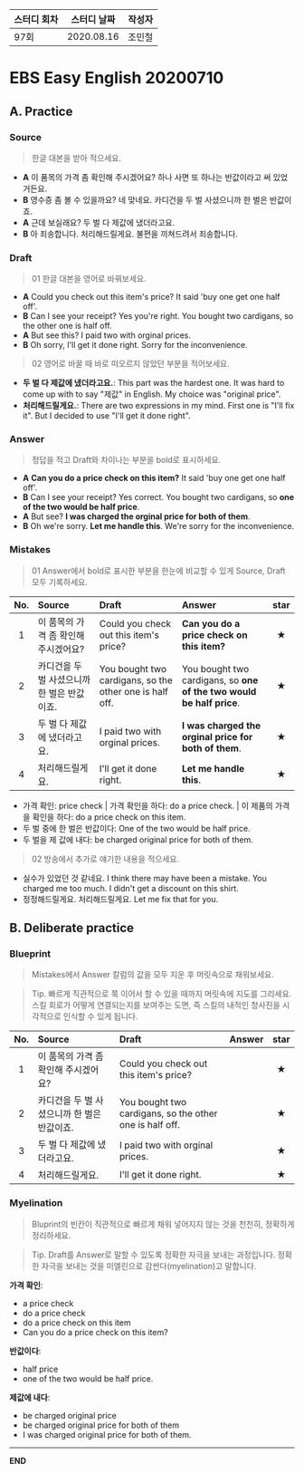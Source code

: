 **스터디 회차** | **스터디 날짜** | **작성자**
--- | --- | ---
97회 | 2020.08.16 | 조민철

# EBS Easy English 20200710

## A. Practice

### Source

> 한글 대본을 받아 적으세요.

* **A** 이 품목의 가격 좀 확인해 주시겠어요? 하나 사면 또 하나는 반값이라고 써 있었거든요.
* **B** 영수증 좀 볼 수 있을까요? 네 맞네요. 카디건을 두 벌 사셨으니까 한 벌은 반값이죠.
* **A** 근데 보실래요? 두 벌 다 제값에 냈더라고요.
* **B** 아 죄송합니다. 처리해드릴게요. 불편을 끼쳐드려서 죄송합니다.

### Draft

> 01 한글 대본을 영어로 바꿔보세요.

* **A** Could you check out this item's price? It said 'buy one get one half off'.
* **B** Can I see your receipt? Yes you're right. You bought two cardigans, so the other one is half off.
* **A** But see this? I paid two with orginal prices.
* **B** Oh sorry, I'll get it done right. Sorry for the inconvenience.

> 02 영어로 바꿀 때 바로 떠오르지 않았던 부분을 적어보세요.

* **두 벌 다 제값에 냈더라고요.**: This part was the hardest one. It was hard to come up with to say "제값" in English. My choice was "original price".
* **처리해드릴게요.**: There are two expressions in my mind. First one is "I'll fix it". But I decided to use "I'll get it done right".

### Answer

> 정답을 적고 Draft와 차이나는 부분을 bold로 표시하세요.

* **A** **Can you do a price check on this item?** It said 'buy one get one half off'.
* **B** Can I see your receipt? Yes correct. You bought two cardigans, so **one of the two would be half price**.
* **A** But see? **I was charged the orginal price for both of them**.
* **B** Oh we're sorry. **Let me handle this**. We're sorry for the inconvenience.

### Mistakes

> 01 Answer에서 bold로 표시한 부분을 한눈에 비교할 수 있게 Source, Draft 모두 기록하세요.

| No. | Source | Draft | Answer | star |
| :---: | :--- | :--- | :--- | :---: |
| 1 | 이 품목의 가격 좀 확인해 주시겠어요? | Could you check out this item's price? | **Can you do a price check on this item?** | ★ |
| 2 | 카디건을 두 벌 사셨으니까 한 벌은 반값이죠. | You bought two cardigans, so the other one is half off. | You bought two cardigans, so **one of the two would be half price**. | ★ |
| 3 | 두 벌 다 제값에 냈더라고요. | I paid two with orginal prices. | **I was charged the orginal price for both of them**. | ★ |
| 4 | 처리해드릴게요. | I'll get it done right. | **Let me handle this**. | ★ |

* 가격 확인: price check | 가격 확인을 하다: do a price check. | 이 제품의 가격을 확인을 하다: do a price check on this item.
* 두 벌 중에 한 벌은 반값이다: One of the two would be half price.
* 두 벌을 제 값에 내다: be charged original price for both of them.

> 02 방송에서 추가로 얘기한 내용을 적으세요.

* 실수가 있었던 것 같네요. I think there may have been a mistake. You charged me too much. I didn't get a discount on this shirt.
* 정정해드릴게요. 처리해드릴게요. Let me fix that for you.

## B. Deliberate practice

### Blueprint

> Mistakes에서 Answer 칼럼의 값을 모두 지운 후 머릿속으로 채워보세요.

> Tip. 빠르게 직관적으로 쭉 이어서 할 수 있을 때까지 머릿속에 지도를 그리세요. 스킬 회로가 어떻게 연결되는지를 보여주는 도면, 즉 스킬의 내적인 청사진을 시각적으로 인식할 수 있게 됩니다. 

| No. | Source | Draft | Answer | star |
| :---: | :--- | :--- | :--- | :---: |
| 1 | 이 품목의 가격 좀 확인해 주시겠어요? | Could you check out this item's price? | | ★ |
| 2 | 카디건을 두 벌 사셨으니까 한 벌은 반값이죠. | You bought two cardigans, so the other one is half off. | | ★ |
| 3 | 두 벌 다 제값에 냈더라고요. | I paid two with orginal prices. | | ★ |
| 4 | 처리해드릴게요. | I'll get it done right. | | ★ |

### Myelination

> Bluprint의 빈칸이 직관적으로 빠르게 채워 넣어지지 않는 것을 천천히, 정확하게 정리하세요.

> Tip. Draft를 Answer로 말할 수 있도록 정확한 자극을 보내는 과정입니다. 정확한 자극을 보내는 것을 미엘린으로 감싼다(myelination)고 말합니다.

**가격 확인**:

* a price check
* do a price check
* do a price check on this item
* Can you do a price check on this item?

**반값이다**:

* half price
* one of the two would be half price.

**제값에 내다**:

* be charged original price
* be charged original price for both of them
* I was charged original price for both of them.

---

**END**
